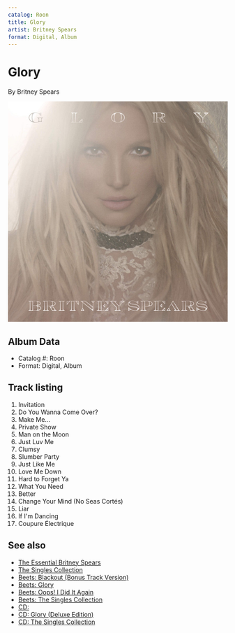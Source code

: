 ```yaml
---
catalog: Roon
title: Glory
artist: Britney Spears
format: Digital, Album
---
```


# Glory

By Britney Spears

![](../../assets/albumcovers/Britney_Spears-Glory.png)

## Album Data

- Catalog #: Roon
- Format: Digital, Album


## Track listing


1. Invitation
2. Do You Wanna Come Over?
3. Make Me...
4. Private Show
5. Man on the Moon
6. Just Luv Me
7. Clumsy
8. Slumber Party
9. Just Like Me
10. Love Me Down
11. Hard to Forget Ya
12. What You Need
13. Better
14. Change Your Mind (No Seas Cortés)
15. Liar
16. If I'm Dancing
17. Coupure Électrique


## See also

- [The Essential Britney Spears](The_Essential_Britney_Spears.md)
- [The Singles Collection](The_Singles_Collection.md)
- [Beets: Blackout (Bonus Track Version)](../../Beets/Britney_Spears/Blackout_Bonus_Track_Version.md)
- [Beets: Glory](../../Beets/Britney_Spears/Glory.md)
- [Beets: Oops! I Did It Again](../../Beets/Britney_Spears/Oops!_I_Did_It_Again.md)
- [Beets: The Singles Collection](../../Beets/Britney_Spears/The_Singles_Collection.md)
- [CD: ](../../CD/Britney_Spears/Britney_Spears.md)
- [CD: Glory (Deluxe Edition)](../../CD/Britney_Spears/Glory_Deluxe_Edition.md)
- [CD: The Singles Collection](../../CD/Britney_Spears/The_Singles_Collection.md)
